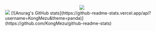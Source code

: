 <!--메인 타이틀-->
<div align="center">
  <img src="이미지 넣기" />
</div>
<img src="https://img.shields.io/badge/react-.svg?style=for-the-badge&logo=react&logoColor=61DAFB" />
<!--내용(tech stack / studying / tool / readme stats /top language cardd )-->
[![Anurag's GitHub stats](https://github-readme-stats.vercel.app/api?username=KongMezu&theme=panda)](https://github.com/KongMezu/github-readme-stats)

<!--잔디 ㄲ미기-->
